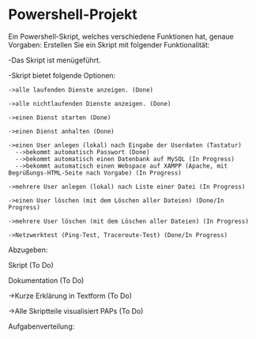 # Powershell-Projekt
Ein Powershell-Skript, welches verschiedene Funktionen hat, genaue Vorgaben:
Erstellen Sie ein Skript mit folgender Funktionalität:

  -Das Skript ist menügeführt.
  
  -Skript bietet folgende Optionen:
  
    ->alle laufenden Dienste anzeigen. (Done)
    
    ->alle nichtlaufenden Dienste anzeigen. (Done)
    
    ->einen Dienst starten (Done)
    
    ->einen Dienst anhalten (Done)
    
    ->einen User anlegen (lokal) nach Eingabe der Userdaten (Tastatur)
      -->bekommt automatisch Passwort (Done)
      -->bekommt automatisch einen Datenbank auf MySQL (In Progress)
      -->bekommt automatisch einen Webspace auf XAMPP (Apache, mit Begrüßungs-HTML-Seite nach Vorgabe) (In Progress)
      
    ->mehrere User anlegen (lokal) nach Liste einer Datei (In Progress)
    
    ->einen User löschen (mit dem Löschen aller Dateien) (Done/In Progress)
    
    ->mehrere User löschen (mit dem Löschen aller Dateien) (In Progress)
    
    ->Netzwerktest (Ping-Test, Traceroute-Test) (Done/In Progress)
    
Abzugeben:

Skript (To Do)

Dokumentation (To Do)

  ->Kurze Erklärung in Textform (To Do)

  ->Alle Skriptteile visualisiert PAPs (To Do)

Aufgabenverteilung:

